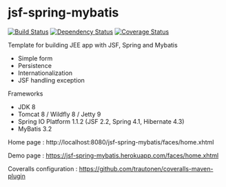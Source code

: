 jsf-spring-mybatis
==================
[![Build Status](https://travis-ci.org/jeetemplates/jsf-spring-mybatis.svg)](https://travis-ci.org/jeetemplates/jsf-spring-mybatis)
[![Dependency Status](https://www.versioneye.com/user/projects/5541c7766f834441620001cc/badge.svg?style=flat)](https://www.versioneye.com/user/projects/5541c7766f834441620001cc)
[![Coverage Status](https://coveralls.io/repos/jeetemplates/jsf-spring-mybatis/badge.svg?branch=master)](https://coveralls.io/r/jeetemplates/jsf-spring-mybatis?branch=master)

Template for building JEE app with JSF, Spring and Mybatis
- Simple form
- Persistence
- Internationalization
- JSF handling exception

Frameworks
- JDK 8
- Tomcat 8 / Wildfly 8 / Jetty 9
- Spring IO Platform 1.1.2 (JSF 2.2, Spring 4.1, Hibernate 4.3)
- MyBatis 3.2

Home page : http://localhost:8080/jsf-spring-mybatis/faces/home.xhtml

Demo page : https://jsf-spring-mybatis.herokuapp.com/faces/home.xhtml

Coveralls configuration : https://github.com/trautonen/coveralls-maven-plugin
